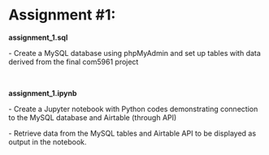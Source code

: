 # Assignment #1:
<p><b>assignment_1.sql</b></p>
<p>- Create a MySQL database using phpMyAdmin and set up tables with data derived from the final com5961 project</p>
<br>
<p><b>assignment_1.ipynb</b></p>
<p>- Create a Jupyter notebook with Python codes demonstrating connection to the MySQL database and Airtable (through API)</p>
<p>- Retrieve data from the MySQL tables and Airtable API to be displayed as output in the notebook.</p>
